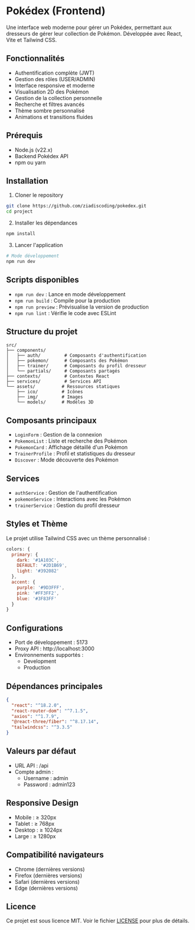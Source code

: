 # Pokédex (Frontend)

Une interface web moderne pour gérer un Pokédex, permettant aux dresseurs de gérer leur collection de Pokémon. Développée avec React, Vite et Tailwind CSS.

## Fonctionnalités

- Authentification complète (JWT)
- Gestion des rôles (USER/ADMIN)
- Interface responsive et moderne
- Visualisation 2D des Pokémon
- Gestion de la collection personnelle
- Recherche et filtres avancés
- Thème sombre personnalisé
- Animations et transitions fluides

## Prérequis

- Node.js (v22.x)
- Backend Pokédex API
- npm ou yarn

## Installation

1. Cloner le repository
```bash
git clone https://github.com/ziadiscoding/pokedex.git
cd project
```

2. Installer les dépendances
```bash
npm install
```

3. Lancer l'application
```bash
# Mode développement
npm run dev
```

## Scripts disponibles

- `npm run dev` : Lance en mode développement
- `npm run build` : Compile pour la production
- `npm run preview` : Prévisualise la version de production
- `npm run lint` : Vérifie le code avec ESLint

## Structure du projet

```
src/
├── components/
│   ├── auth/         # Composants d'authentification
│   ├── pokemon/      # Composants des Pokémon
│   ├── trainer/      # Composants du profil dresseur
│   └── partials/     # Composants partagés
├── contexts/         # Contextes React
├── services/         # Services API
└── assets/          # Ressources statiques
    ├── ico/         # Icônes
    ├── img/         # Images
    └── models/      # Modèles 3D
```

## Composants principaux

- `LoginForm` : Gestion de la connexion
- `PokemonList` : Liste et recherche des Pokémon
- `PokemonCard` : Affichage détaillé d'un Pokémon
- `TrainerProfile` : Profil et statistiques du dresseur
- `Discover` : Mode découverte des Pokémon

## Services

- `authService` : Gestion de l'authentification
- `pokemonService` : Interactions avec les Pokémon
- `trainerService` : Gestion du profil dresseur

## Styles et Thème

Le projet utilise Tailwind CSS avec un thème personnalisé :

```javascript
colors: {
  primary: {
    dark: '#1A103C',
    DEFAULT: '#2D1B69',
    light: '#392082'
  },
  accent: {
    purple: '#9D3FFF',
    pink: '#FF3FF2',
    blue: '#3F83FF'
  }
}
```

## Configurations

- Port de développement : 5173
- Proxy API : http://localhost:3000
- Environnements supportés : 
  - Development
  - Production

## Dépendances principales

```json
{
  "react": "^18.2.0",
  "react-router-dom": "^7.1.5",
  "axios": "^1.7.9",
  "@react-three/fiber": "^8.17.14",
  "tailwindcss": "^3.3.5"
}
```

## Valeurs par défaut

- URL API : /api
- Compte admin :
  - Username : admin
  - Password : admin123

## Responsive Design

- Mobile : ≥ 320px
- Tablet : ≥ 768px
- Desktop : ≥ 1024px
- Large : ≥ 1280px

## Compatibilité navigateurs

- Chrome (dernières versions)
- Firefox (dernières versions)
- Safari (dernières versions)
- Edge (dernières versions)

## Licence

Ce projet est sous licence MIT. Voir le fichier [LICENSE](LICENSE) pour plus de détails.